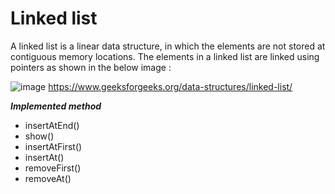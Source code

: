 
# Linked list

A linked list is a linear data structure, in which the elements are not stored at contiguous memory locations. The elements in a linked list are linked using pointers as shown in the below image :

![image](https://user-images.githubusercontent.com/96929412/183784058-cfd05a83-0457-4971-8251-116e255ea9ae.png)
https://www.geeksforgeeks.org/data-structures/linked-list/


***Implemented method***
- insertAtEnd()
- show()
- insertAtFirst()
- insertAt()
- removeFirst()
- removeAt()
